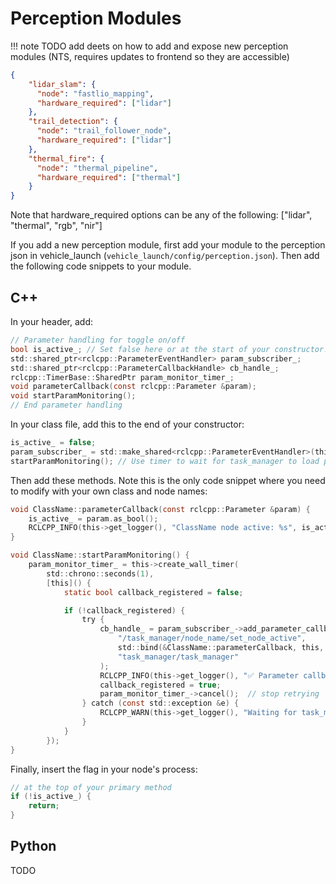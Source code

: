 # Perception Modules

!!! note
    TODO add deets on how to add and expose new perception modules (NTS, requires updates to frontend so they are accessible)

```json
{
    "lidar_slam": {
      "node": "fastlio_mapping",
      "hardware_required": ["lidar"]
    },
    "trail_detection": {
      "node": "trail_follower_node",
      "hardware_required": ["lidar"]
    },
    "thermal_fire": {
      "node": "thermal_pipeline",
      "hardware_required": ["thermal"]
    }
}
```
Note that hardware_required options can be any of the following: ["lidar", "thermal", "rgb", "nir"]

If you add a new perception module, first add your module to the perception json in vehicle_launch (`vehicle_launch/config/perception.json`). Then add the following code snippets to your module.

## C++

In your header, add:
```c
// Parameter handling for toggle on/off
bool is_active_; // Set false here or at the start of your constructor!
std::shared_ptr<rclcpp::ParameterEventHandler> param_subscriber_;
std::shared_ptr<rclcpp::ParameterCallbackHandle> cb_handle_;
rclcpp::TimerBase::SharedPtr param_monitor_timer_;
void parameterCallback(const rclcpp::Parameter &param);
void startParamMonitoring();
// End parameter handling
```

In your class file, add this to the end of your constructor:

```c
is_active_ = false;
param_subscriber_ = std::make_shared<rclcpp::ParameterEventHandler>(this);
startParamMonitoring(); // Use timer to wait for task_manager to load perception registry
```

Then add these methods. Note this is the only code snippet where you need to modify with your own class and node names:
```c
void ClassName::parameterCallback(const rclcpp::Parameter &param) {
    is_active_ = param.as_bool();
    RCLCPP_INFO(this->get_logger(), "ClassName node active: %s", is_active_ ? "true" : "false");
}

void ClassName::startParamMonitoring() {
    param_monitor_timer_ = this->create_wall_timer(
        std::chrono::seconds(1),
        [this]() {
            static bool callback_registered = false;

            if (!callback_registered) {
                try {
                    cb_handle_ = param_subscriber_->add_parameter_callback(
                        "/task_manager/node_name/set_node_active",
                        std::bind(&ClassName::parameterCallback, this, std::placeholders::_1),
                        "task_manager/task_manager"
                    );
                    RCLCPP_INFO(this->get_logger(), "✅ Parameter callback registered for task_manager:node_name/set_node_active");
                    callback_registered = true;
                    param_monitor_timer_->cancel();  // stop retrying
                } catch (const std::exception &e) {
                    RCLCPP_WARN(this->get_logger(), "Waiting for task_manager param to become available: %s", e.what());
                }
            }
        });
}
```

Finally, insert the flag in your node's process:
```c
// at the top of your primary method
if (!is_active_) {
    return;
}
```

## Python
TODO